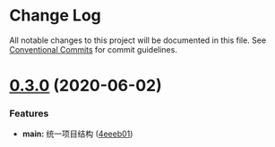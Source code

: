 # Change Log

All notable changes to this project will be documented in this file.
See [Conventional Commits](https://conventionalcommits.org) for commit guidelines.

# [0.3.0](https://github.com/best-practices-collection/lerna-best-practice/compare/v0.2.1...v0.3.0) (2020-06-02)


### Features

* **main:** 统一项目结构 ([4eeeb01](https://github.com/best-practices-collection/lerna-best-practice/commit/4eeeb01b0979d5060bcedf5c03adf62c0529ba57))

